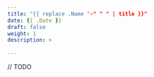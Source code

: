 ```yaml
---
title: "{{ replace .Name "-" " " | title }}"
date: {{ .Date }}
draft: false
weight: 1
description: >
  
---
```


// TODO

